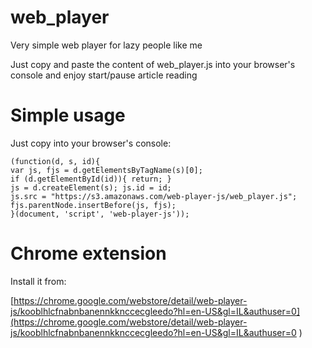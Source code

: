 # web_player

Very simple web player for lazy people like me

Just copy and paste the content of web_player.js into your browser's console and enjoy start/pause article reading

# Simple usage

Just copy into your browser's console:

    (function(d, s, id){
    var js, fjs = d.getElementsByTagName(s)[0];
    if (d.getElementById(id)){ return; }
    js = d.createElement(s); js.id = id;
    js.src = "https://s3.amazonaws.com/web-player-js/web_player.js";
    fjs.parentNode.insertBefore(js, fjs);
    }(document, 'script', 'web-player-js'));


# Chrome extension

Install it from:

[https://chrome.google.com/webstore/detail/web-player-js/kooblhlcfnabnbanennkknccecgleedo?hl=en-US&gl=IL&authuser=0](https://chrome.google.com/webstore/detail/web-player-js/kooblhlcfnabnbanennkknccecgleedo?hl=en-US&gl=IL&authuser=0	)
